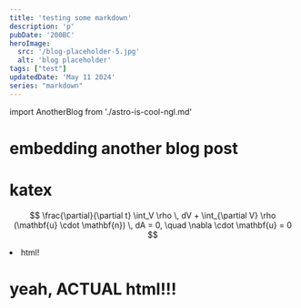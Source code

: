 ```yaml
---
title: 'testing some markdown'
description: 'p'
pubDate: '200BC'
heroImage: 
  src: '/blog-placeholder-5.jpg'
  alt: 'blog placeholder'
tags: ["test"]
updatedDate: 'May 11 2024'
series: "markdown"
---
```

import AnotherBlog from './astro-is-cool-ngl.md'

# embedding another blog post
<AnotherBlog />

# katex
$$
\frac{\partial}{\partial t} \int_V \rho \, dV + \int_{\partial V} \rho (\mathbf{u} \cdot \mathbf{n}) \, dA = 0, \quad \nabla \cdot \mathbf{u} = 0
$$

<li>html!</li>
<h1>yeah, ACTUAL html!!!</h1>

